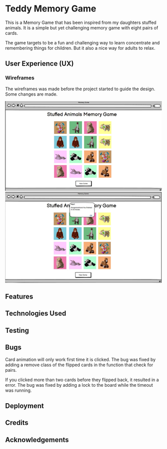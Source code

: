 # Teddy Memory Game
This is a Memory Game that has been inspired from my daughters stuffed animals. It is a simple but yet challenging memory game with eight pairs of cards.

The game targets to be a fun and challenging way to learn concentrate and remembering things for children. But it also a nice way for adults to relax.

## User Experience (UX)
### Wireframes
The wireframes was made before the project started to guide the design. Some changes are made.

![Wireframe 1](assets/readme-images/index.jpg) ![Wireframe 2](assets/readme-images/alert.jpg)

## Features

## Technologies Used

## Testing

## Bugs
Card animation will only work first time it is clicked. The bug was fixed by adding a remove class of the flipped cards in the function that check for pairs.

If you clicked more than two cards before they flipped back, it resulted in a error. The bug was fixed by adding a lock to the board while the timeout was running.
## Deployment

## Credits

## Acknowledgements